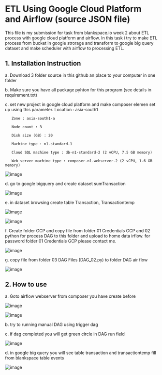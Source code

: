 # **ETL Using Google Cloud Platform and Airflow (source JSON file)**

This file is my submission for task from blankspace.io week 2 about ETL process with google cloud platform and airflow. 
In this task i try to make ETL process from bucket in google strorage and transform to google big query dataset and 
make scheduler with airflow to processing ETL.

## 1. Installation Instruction 

a. Download 3 folder source in this github an place to your computer in one folder  
    
b. Make sure you have all package pyhton for this program (see details in requirement.txt)
    
c. set new project in google cloud platform and make composer elemen set up using this parameter.
       Location : asia-south1
       
       Zone : asia-south1-a
       
       Node count : 3
       
       Disk size (GB) : 20
       
       Machine type : n1-standard-1
       
       Cloud SQL machine type : db-n1-standard-2 (2 vCPU, 7.5 GB memory)
       
       Web server machine type : composer-n1-webserver-2 (2 vCPU, 1.6 GB memory)
       
![image](https://user-images.githubusercontent.com/55681442/115978097-7c644680-a5a7-11eb-8f69-b1dbf5507f97.png)

d. go to google bigquery and create dataset sumTransaction 
        
![image](https://user-images.githubusercontent.com/55681442/115866309-af9dbd00-a463-11eb-8b9f-69d8c30a9008.png)
        
e. in dataset browsing create table Transaction, Transactiontemp
        
![image](https://user-images.githubusercontent.com/55681442/115866447-df4cc500-a463-11eb-9fca-ebf9c23e27c7.png)

![image](https://user-images.githubusercontent.com/55681442/115866515-f4c1ef00-a463-11eb-9a78-20ca2b1c6daf.png)
    
f. Create folder GCP and copy file from folder 01 Credentials GCP and 02 python for process DAG to this folder and upload to home data irflow. 
   for password folder 01 Credentials GCP please contact me.  
        
![image](https://user-images.githubusercontent.com/55681442/115866696-3b174e00-a464-11eb-99cd-686a94b9e404.png)

g. copy file from folder 03 DAG Files (DAG_02.py) to folder DAG air flow
    
![image](https://user-images.githubusercontent.com/55681442/115866762-51bda500-a464-11eb-8114-a93c4d126b19.png)
        
## 2. How to use 

a. Goto airflow webserver from composer you have create before 
    
![image](https://user-images.githubusercontent.com/55681442/115842031-9edf4e00-a447-11eb-946a-e23220f48106.png)
        
![image](https://user-images.githubusercontent.com/55681442/115866881-89c4e800-a464-11eb-9eb3-0d0aea2e3683.png)
        
b. try to running manual DAG using trigger dag
    
c. if dag completed you will get green circle in DAG run field 
    
![image](https://user-images.githubusercontent.com/55681442/115978065-53dc4c80-a5a7-11eb-9e11-fd5f6071d203.png)

d. in google big query you will see table transaction and transactiontemp fill from blankspace table events
        
![image](https://user-images.githubusercontent.com/55681442/115978004-e3353000-a5a6-11eb-9c42-554562aa4e33.png)
